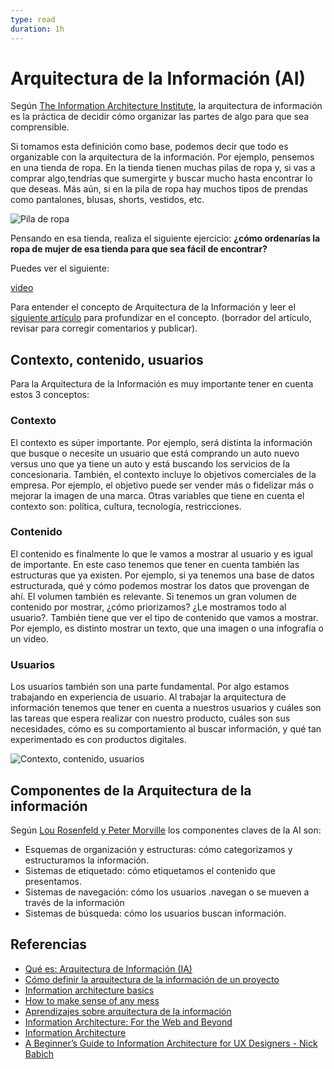 ```yaml
---
type: read
duration: 1h
---
```


# Arquitectura de la Información (AI)

Según [The Information Architecture Institute](https://www.iainstitute.org), la
arquitectura de información es la práctica de decidir cómo organizar las partes
de algo para que sea comprensible.

Si tomamos esta definición como base, podemos decir que todo es organizable con
la arquitectura de la información. Por ejemplo, pensemos en una tienda de ropa.
En la tienda tienen muchas pilas de ropa y, si vas a comprar algo,tendrías que
sumergirte y buscar mucho hasta encontrar lo que deseas. Más aún, si en la pila
de ropa hay muchos tipos de prendas como pantalones, blusas, shorts, vestidos,
etc.

![Pila de ropa](https://lh3.googleusercontent.com/PCPqvsj2QkC0PZAOw6KdYSzj7QN_Wm-GpkWfUTRjkwCscmHfG1NnJTiycXc3yu7bB7bID2R8HdHVcCWurvdfx19IIBrDh8Iek481U4WpyGFp3YAmLm7NCYcZTqsuYlpmEDIIzJM-QT8)

Pensando en esa tienda, realiza el siguiente ejercicio: __¿cómo ordenarías la
ropa de mujer de esa tienda para que sea fácil de encontrar?__

Puedes ver el siguiente:

[video](https://youtu.be/TbEfjaE94sU)

Para entender el concepto de Arquitectura de la Información y leer el
[siguiente artículo](https://theblog.adobe.com/a-beginners-guide-to-information-architecture-for-ux-designers/)
para profundizar en el concepto. (borrador del artículo, revisar para corregir
comentarios y publicar).

## Contexto, contenido, usuarios

Para la Arquitectura de la Información es muy importante tener en cuenta estos 3
conceptos:

### Contexto

El contexto es súper importante. Por ejemplo, será distinta la información que
busque o necesite un usuario que está comprando un auto nuevo versus uno que ya
tiene un auto y está buscando los servicios de la concesionaria. También, el
contexto incluye lo objetivos comerciales de la empresa. Por ejemplo, el
objetivo puede ser vender más o fidelizar más o mejorar la imagen de una marca.
Otras variables que tiene en cuenta el contexto son: política, cultura,
tecnología, restricciones.

### Contenido

El contenido es finalmente lo que le vamos a mostrar al usuario y es igual de
importante. En este caso tenemos que tener en cuenta también las estructuras que
ya existen. Por ejemplo, si ya tenemos una base de datos estructurada, qué y
cómo podemos mostrar los datos que provengan de ahí. El volumen también es
relevante. Si tenemos un gran volumen de contenido por mostrar, ¿cómo
priorizamos? ¿Le mostramos todo al usuario?. También tiene que ver el tipo de
contenido que vamos a mostrar. Por ejemplo, es distinto mostrar un texto, que
una imagen o una infografía o un video.

### Usuarios

Los usuarios también son una parte fundamental. Por algo estamos trabajando en
experiencia de usuario. Al trabajar la arquitectura de información tenemos que
tener en cuenta a nuestros usuarios y cuáles son las tareas que espera realizar
con nuestro producto, cuáles son sus necesidades, cómo es su comportamiento al
buscar información, y qué tan experimentado es con productos digitales.

![Contexto, contenido, usuarios](https://theblogimages.adobe.com/wp-content/uploads/2017/11/image21-a-beginners-guide-e1510846719140.png)

## Componentes de la Arquitectura de la información

Según [Lou Rosenfeld y Peter Morville](https://www.amazon.com/Information-Architecture-World-Wide-Web/dp/0596527349/ref=asap_bc?ie=UTF8)
los componentes claves de la AI son:

* Esquemas de organización y estructuras: cómo categorizamos y estructuramos la información.
* Sistemas de etiquetado: cómo etiquetamos el contenido que presentamos.
* Sistemas de navegación: cómo los usuarios .navegan o se mueven a través de la información
* Sistemas de búsqueda: cómo los usuarios buscan información.

## Referencias

* [Qué es: Arquitectura de Información (IA)](https://blog.acantu.com/que-es-arquitectura-informacion/)
* [Cómo definir la arquitectura de la información de un proyecto](https://www.hiberus.com/crecemos-contigo/como-definir-la-arquitectura-de-la-informacion-de-un-proyecto/)
* [Information architecture basics](https://www.usability.gov/what-and-why/information-architecture.html)
* [How to make sense of any mess](https://vimeo.com/168194951)
* [Aprendizajes sobre arquitectura de la información](http://www.icrossing.com/la/ideas/aprendizajes-del-isa-2015-sobre-arquitectura-de-la-informaci%C3%B3n)
* [Information Architecture: For the Web and Beyond](https://www.amazon.com/Information-Architecture-Beyond-Louis-Rosenfeld/dp/1491911689/ref=sr_1_1?ie=UTF8&qid=1519138195&sr=8-1&keywords=information+architecture&dpID=51gpnrSXHHL&preST=_SY291_BO1,204,203,200_QL40_&dpSrc=srch)
* [Information Architecture](https://www.pluralsight.com/courses/information-architecture-introduction-2548)
* [A Beginner’s Guide to Information Architecture for UX Designers - Nick Babich](https://theblog.adobe.com/a-beginners-guide-to-information-architecture-for-ux-designers/)
